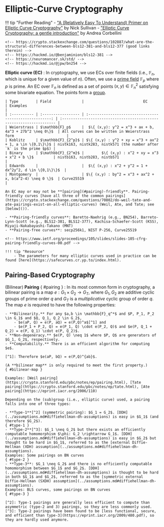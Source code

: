 # Elliptic-Curve Cryptography

!!! tip "Further Reading"
    - ["A (Relatively Easy To Understand) Primer on Elliptic Curve Cryptography"](https://blog.cloudflare.com/a-relatively-easy-to-understand-primer-on-elliptic-curve-cryptography/) by Nick Sullivan
    - ["Elliptic Curve Cryptography: a gentle introduction"](https://andrea.corbellini.name/2015/05/17/elliptic-curve-cryptography-a-gentle-introduction/) by Andrea Corbellini

    <!-- https://crypto.stackexchange.com/questions/102887/what-are-the-structural-differences-between-bls12-381-and-bls12-377 (good links therein) -->
    <!-- https://hackmd.io/@benjaminion/bls12-381 -->
    <!-- https://neuromancer.sk/std/ -->
    <!-- https://hackmd.io/@jpw/bn254 -->

**Elliptic curve (EC)**
: In cryptography, we use ECs over finite fields (i.e., $\mathbb{F}_n$, which is unique for a given value of $n$). Often, we use a [prime field](../general.md#field) $\mathbb{F}_p$ where $p$ is prime. An EC over $\mathbb{F}_n$ is defined as a set of points $(x,y) \in \mathbb{F}_n^2$ satisfying some bivariate equation. The points form a [group](../general.md#group).

    | Type        | Field              |                           EC                            | Examples                                                             |
    | :---------- | :----------------- | :-----------------------------------------------------: | :------------------------------------------------------------------- |
    | Weierstrass | $\mathbb{F}_p$     |  $\{ (x,y): y^2 = x^3 + ax + b, 4a^3 + 27b^2 \neq 0\}$  | All curves can be written in Weierstrass form                        |
    | Koblitz     | $\mathbb{F}_{2^p}$ | $\{ (x,y) : y^2 + xy = x^3 + ax^2 + 1, a \in \{0,1\}\}$ | nistk163, nistk283, nistk571 (the number after `k` is the prime $p$) |
    | Binary      | $\mathbb{F}_{2^m}$ |        $\{ (x,y) : x^2 + xy = x^3 + x^2 + b \}$         | nistb163, nistb283, nistb571                                         |
    | Edwards     |                    |  $\{ (x,y) : x^2 + y^2 = 1 + dx^2y^2, d \in \{0,1\}\}$  |
    | Montgomery  |                    | $\{ (x,y) : by^2 = x^3 + ax^2 + x, b(a^2-4) \neq 0 \}$  | Curve25519                                                           |

    An EC may or may not be **[pairing](#pairing)-friendly**. Pairing-friendly curves [have all three of the common pairings](https://crypto.stackexchange.com/questions/70802/do-weil-tate-and-ate-pairings-exist-on-all-elliptic-curves) (Weil, Ate, and Tate; see [below]()).

    - **Pairing-friendly curves**: Baretto-Naehrig (e.g., BN254), Barreto-Lynn-Scott (e.g., BLS12-381, BLS12-377), Kachisa-Schaefer-Scott (KSS), Miyaji-Nakabayashi-Takano (MNT)
    - **Pairing-free curves**: secp256k1, NIST P-256, Curve25519

    <!-- https://www.ietf.org/proceedings/105/slides/slides-105-cfrg-pairing-friendly-curves-00.pdf -->

    !!! tip "Resource"
        - The parameters for many elliptic curves used in practice can be found [here](https://safecurves.cr.yp.to/index.html).

## Pairing-Based Cryptography

(Bilinear) **Pairing** { #pairing }
: In its most common form in cryptography, a bilinear pairing is a map $e: G_1 \times G_2 \rightarrow G_T$, where $G_1, G_2$ are additive cyclic groups of prime order $q$ and $G_T$ is a *multiplicative* cyclic group of order $q$. The map $e$ is required to have the following properties:

    - **Bilinearity.** For any $a,b \in \mathbb{F}_q^*$ and $P, P_1, P_2 \in G_1$ and $Q, Q_1, Q_2 \in G_2$,
        - $e(aP, Q) = e(P, aQ) = e(P,Q)^a$[^1] and
        - $e(P_1 + P_2, Q) = e(P_1, Q) \cdot e(P_2, Q)$ and $e(P, Q_1 + Q_2) = e(P, Q_1) \cdot e(P, Q_2)$.
    - **Non-degeneracy.** $e(P, Q) \neq 1$ where $P, Q$ are generators of $G_1, G_2$, respectively.
    - **Computability.** There is an efficient algorithm for computing $e$.

    [^1]: Therefore $e(aP, bQ) = e(P,Q)^{ab}$.

    (A **bilinear map** is only required to meet the first property.)
    { #bilinear-map }

    Examples: [Weil pairing](https://crypto.stanford.edu/pbc/notes/ep/pairing.html), [Tate pairing](https://crypto.stanford.edu/pbc/notes/ep/tate.html), [Ate pairing](https://eprint.iacr.org/2006/110)

    Depending on the (sub)group (i.e., elliptic curve) used, a pairing falls into one of three types:

    - **Type-1**[^2] (symmetric pairing): $G_1 = G_2$. [DDH](../assumptions.md#diffiehellman-dh-assumptions) is easy in $G_1$ (and therefore $G_2$).  
    { #type-1 }
    - **Type-2**[^3]: $G_1 \neq G_2$ but there exists an efficiently computable homomorphism $\phi: G_2 \rightarrow G_1$. [DDH](../assumptions.md#diffiehellman-dh-assumptions) is easy in $G_2$ but thought to be hard in $G_1$, referred to as the [external Diffie-Hellman (XDH) assumption](../assumptions.md#diffiehellman-dh-assumptions).  
    Examples: Some pairings on BN curves
    { #type-2 }
    - **Type-3**: $G_1 \neq G_2$ and there is no efficiently computable homomorphism between $G_1$ and $G_2$. [DDH](../assumptions.md#diffiehellman-dh-assumptions) is thought to be hard in both $G_1$ and $G_2$, referred to as the [symmetric external Diffie-Hellman (SXDH) assumption](../assumptions.md#diffiehellman-dh-assumptions).  
    Examples: BLS curves, some pairings on BN curves
    { #type-3 }

    [^2]: Type-1 pairings are generally less efficient to compute than asymmetric (type-2 and 3) pairings, so they are less commonly used.
    [^3]: Type-2 pairings have been found to be [less functional, secure, and efficient than type-3](https://eprint.iacr.org/2009/480.pdf), so they are hardly used anymore.